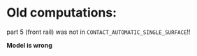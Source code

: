 # Old computations:
part 5 (front rail) was not in `CONTACT_AUTOMATIC_SINGLE_SURFACE`!!

__Model is wrong__
